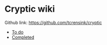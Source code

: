 # Cryptic wiki
Github link: https://github.com/tcrensink/cryptic

- [To do](./log/todo)
- [Completed](./log/completed)